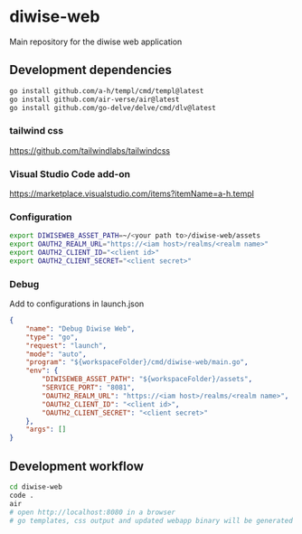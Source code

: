 # diwise-web

Main repository for the diwise web application

## Development dependencies

```bash
go install github.com/a-h/templ/cmd/templ@latest
go install github.com/air-verse/air@latest
go install github.com/go-delve/delve/cmd/dlv@latest
```

### tailwind css
https://github.com/tailwindlabs/tailwindcss

### Visual Studio Code add-on
https://marketplace.visualstudio.com/items?itemName=a-h.templ

### Configuration

```bash
export DIWISEWEB_ASSET_PATH=~/<your path to>/diwise-web/assets
export OAUTH2_REALM_URL="https://<iam host>/realms/<realm name>"
export OAUTH2_CLIENT_ID="<client id>"
export OAUTH2_CLIENT_SECRET="<client secret>"
```

### Debug

Add to configurations in launch.json

```json
{
    "name": "Debug Diwise Web",
    "type": "go",
    "request": "launch",
    "mode": "auto",
    "program": "${workspaceFolder}/cmd/diwise-web/main.go",
    "env": {
        "DIWISEWEB_ASSET_PATH": "${workspaceFolder}/assets",
        "SERVICE_PORT": "8081",
        "OAUTH2_REALM_URL": "https://<iam host>/realms/<realm name>",
        "OAUTH2_CLIENT_ID": "<client id>",
        "OAUTH2_CLIENT_SECRET": "<client secret>"
    },
    "args": []
}
```

## Development workflow

```bash
cd diwise-web
code .
air
# open http://localhost:8080 in a browser
# go templates, css output and updated webapp binary will be generated automatically on save
```

